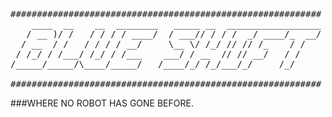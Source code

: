 <pre>
###########################################################
    ____  __    __  ________   _____ __  __________________
   / __ )/ /   / / / / ____/  / ___// / / /  _/ ____/_  __/
  / __  / /   / / / / __/     \__ \/ /_/ // // /_    / /   
 / /_/ / /___/ /_/ / /___    ___/ / __  // // __/   / /    
/_____/_____/\____/_____/   /____/_/ /_/___/_/     /_/     

###########################################################
</pre>
###WHERE NO ROBOT HAS GONE BEFORE.